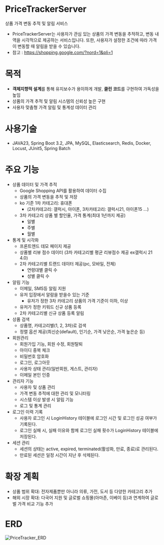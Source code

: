 # PriceTrackerServer
상품 가격 변동 추적 및 알림 서비스
- PriceTrackerServer는 사용자가 관심 있는 상품의 가격 변동을 추적하고, 변동 내역을 시각적으로 제공하는 서비스입니다. 또한, 사용자가 설정한 조건에 따라 가격이 변동할 때 알림을 받을 수 있습니다.
- 참고 : https://shopping.google.com/?nord=1&pli=1

# 목적
- **객체지향적 설계**를 통해 유지보수가 용이하게 개발, **클린 코드**를 구현하여 가독성을 높임
- 상품의 가격 추적 및 알림 시스템의 신뢰성 높은 구현
- 사용자 맞춤형 가격 알림 및 통계성 데이터 관리

# 사용기술
- JAVA23, Spring Boot 3.2, JPA, MySQL, Elasticsearch, Redis, Docker, Locust, JUnit5, Spring Batch

# 주요 기능
- 상품 데이터 및 가격 추적
  - Google Shopping API를 활용하여 데이터 수집
  - 상품의 가격 변동을 추적 및 저장
  - ko 기준 1차 카테고리: 휴대폰
    - (2차카테고리: 갤럭시, 아이폰, 3차카테고리: 갤럭시21, 아이폰15 ...)
  - 3차 카테고리 상품 별 할인율, 가격 통계(최대 1년까지 제공)
    - 일별
    - 주별
    - 월별
- 통계 및 시각화
  - 프론트엔드 데모 페이지 제공
  - 상품별 리뷰 점수 데이터 (3차 카테고리별 평균 리뷰점수 제공 ex갤럭시 21 4.0)
  - 2차 카테고리별 트랜드 데이터 제공(pc, 모바일, 전체)
    - 연령대별 클릭 수
    - 성별 클릭 수
- 알림 기능
  - 이메일, SMS등 알림 지원
  - 유저 입장에서 알람을 받을수 있는 기준
    - 유저가 정한 3차 카테고리 상품의 가격 기준이 이하, 이상
  - 유저가 정한 키워드 신규 상품 등록
  - 2차 카테고리별 신규 상품 등록 알림
- 상품 검색
  - 상품명, 카테고리별(1, 2, 3차)로 검색
  - 정렬 옵션 제공(최신순(default), 인기순, 가격 낮은순, 가격 높은순 등)
- 회원관리
  - 회원가입 기능, 회원 수정, 회원탈퇴
  - 아이디 중복 체크
  - 비밀번호 암호화
  - 로그인, 로그아웃
  - 사용자 상태 관리(일반회원, 게스트, 관리자)
  - 이메일 본인 인증
- 관리자 기능
  - 사용자 및 상품 관리
  - 가격 변동 추적에 대한 관리 및 모니터링
  - 시스템 이상 발생 시 알림 기능
  - 로그 및 통계 관리
- 로그인 이력 기록
  - 사용자 로그인 시 LoginHistory 테이블에 로그인 시간 및 로그인 성공 여부가 기록된다.
  - 로그인 실패 시, 실패 이유와 함께 로그인 실패 횟수가 LoginHistory 테이블에 저장된다.
- 세션 관리
  - 세션의 상태는 active, expired, terminated(활성화, 만료, 종료)로 관리된다.
  - 만료된 세션은 일정 시간이 지난 후 삭제된다.
  
# 확장 계획
- 상품 범위 확대: 전자제품뿐만 아니라 의류, 가전, 도서 등 다양한 카테고리 추가
- 해외 시장 확대: 다국어 지원 및 글로벌 쇼핑몰(아마존, 이베이 등)과 연계하여 글로벌 가격 비교 기능 추가

# ERD
![PriceTracker_ERD](https://github.com/user-attachments/assets/922ed4d8-90e7-449d-bf82-e3ccf29f49e6)



